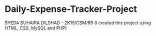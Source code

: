# Daily-Expense-Tracker-Project
SYEDA SUHAIRA DILSHAD - 2K19/CSM/89 (I created this project using HTML, CSS, MySQL and PHP)
